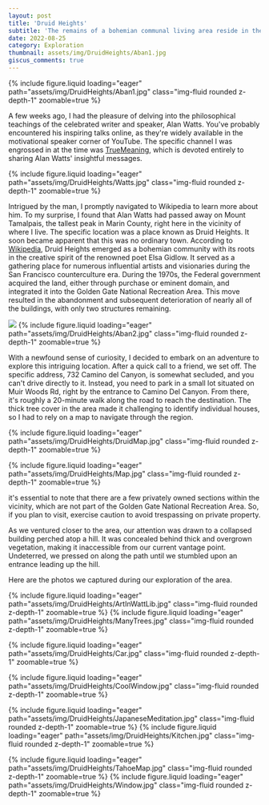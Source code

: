 ```yaml
---
layout: post
title: 'Druid Heights'
subtitle: 'The remains of a bohemian communal living area reside in the depths of Muir Woods. I ventured out to explore the area. Here are my discoveries and the story behind the place'
date: 2022-08-25
category: Exploration
thumbnail: assets/img/DruidHeights/Aban1.jpg
giscus_comments: true
---
```


{% include figure.liquid loading="eager" path="assets/img/DruidHeights/Aban1.jpg" class="img-fluid rounded z-depth-1" zoomable=true %}


A few weeks ago, I had the pleasure of delving into the philosophical teachings of the celebrated writer and speaker, Alan Watts. You've probably encountered his inspiring talks online, as they're widely available in the motivational speaker corner of YouTube. The specific channel I was engrossed in at the time was [TrueMeaning](https://www.youtube.com/c/TrueMeaning/"), which is devoted entirely to sharing Alan Watts' insightful messages.


{% include figure.liquid loading="eager" path="assets/img/DruidHeights/Watts.jpg" class="img-fluid rounded z-depth-1" zoomable=true %}


Intrigued by the man, I promptly navigated to Wikipedia to learn more about him. To my surprise, I found that Alan Watts had passed away on Mount Tamalpais, the tallest peak in Marin County, right here in the vicinity of where I live. The specific location was a place known as Druid Heights. It soon became apparent that this was no ordinary town. According to [Wikipedia](https://en.wikipedia.org/wiki/Druid_Heights), Druid Heights emerged as a bohemian community with its roots in the creative spirit of the renowned poet Elsa Gidlow. It served as a gathering place for numerous influential artists and visionaries during the San Francisco counterculture era.
During the 1970s, the Federal government acquired the land, either through purchase or eminent domain, and integrated it into the Golden Gate National Recreation Area. This move resulted in the abandonment and subsequent deterioration of nearly all of the buildings, with only two structures remaining.

![](/images/DruidHeights/Aban2.jpg)
{% include figure.liquid loading="eager" path="assets/img/DruidHeights/Aban2.jpg" class="img-fluid rounded z-depth-1" zoomable=true %}

With a newfound sense of curiosity, I decided to embark on an adventure to explore this intriguing location. After a quick call to a friend, we set off. The specific address, 732 Camino del Canyon, is somewhat secluded, and you can't drive directly to it. Instead, you need to park in a small lot situated on Muir Woods Rd, right by the entrance to Camino Del Canyon. From there, it's roughly a 20-minute walk along the road to reach the destination. The thick tree cover in the area made it challenging to identify individual houses, so I had to rely on a map to navigate through the region.

{% include figure.liquid loading="eager" path="assets/img/DruidHeights/DruidMap.jpg" class="img-fluid rounded z-depth-1" zoomable=true %}

{% include figure.liquid loading="eager" path="assets/img/DruidHeights/Map.jpg" class="img-fluid rounded z-depth-1" zoomable=true %}

it's essential to note that there are a few privately owned sections within the vicinity, which are not part of the Golden Gate National Recreation Area. So, if you plan to visit, exercise caution to avoid trespassing on private property.

As we ventured closer to the area, our attention was drawn to a collapsed building perched atop a hill. It was concealed behind thick and overgrown vegetation, making it inaccessible from our current vantage point. Undeterred, we pressed on along the path until we stumbled upon an entrance leading up the hill.

Here are the photos we captured during our exploration of the area.

{% include figure.liquid loading="eager" path="assets/img/DruidHeights/ArtInWattLib.jpg" class="img-fluid rounded z-depth-1" zoomable=true %}
{% include figure.liquid loading="eager" path="assets/img/DruidHeights/ManyTrees.jpg" class="img-fluid rounded z-depth-1" zoomable=true %}

{% include figure.liquid loading="eager" path="assets/img/DruidHeights/Car.jpg" class="img-fluid rounded z-depth-1" zoomable=true %}

{% include figure.liquid loading="eager" path="assets/img/DruidHeights/CoolWindow.jpg" class="img-fluid rounded z-depth-1" zoomable=true %}

{% include figure.liquid loading="eager" path="assets/img/DruidHeights/JapaneseMeditation.jpg" class="img-fluid rounded z-depth-1" zoomable=true %}
{% include figure.liquid loading="eager" path="assets/img/DruidHeights/Kitchen.jpg" class="img-fluid rounded z-depth-1" zoomable=true %}

{% include figure.liquid loading="eager" path="assets/img/DruidHeights/TahoeMap.jpg" class="img-fluid rounded z-depth-1" zoomable=true %}
{% include figure.liquid loading="eager" path="assets/img/DruidHeights/Window.jpg" class="img-fluid rounded z-depth-1" zoomable=true %}
